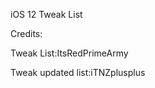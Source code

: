 iOS 12 Tweak List 

Credits:

Tweak List:ItsRedPrimeArmy




Tweak updated list:iTNZplusplus













